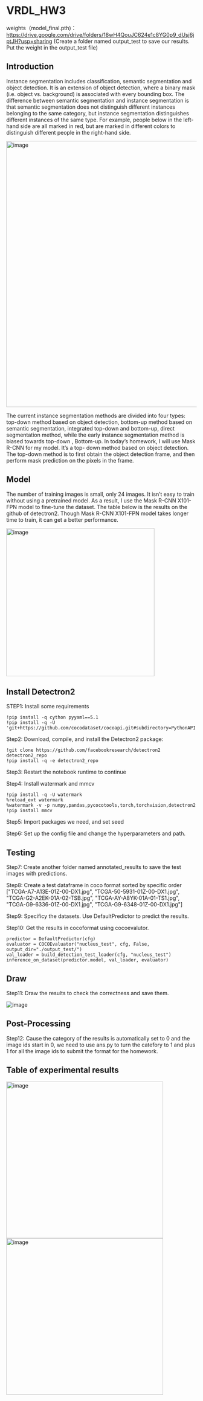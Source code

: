# VRDL_HW3

weights（model_final.pth)：https://drive.google.com/drive/folders/18wH4QouJC624e1c8YG0p9_dUsj6jptJH?usp=sharing
(Create a folder named output_test to save our results. Put the weight in the output_test file)

## Introduction

Instance segmentation includes classification, semantic segmentation and object detection. It is an extension of object detection, where a binary mask (i.e. object vs. background) is associated with every bounding box. The difference between semantic segmentation and instance segmentation is that semantic segmentation does not distinguish different instances belonging to the same category, but instance segmentation distinguishes different instances of the same type. For example, people below in the left-hand side are all marked in red, but are marked in different colors to distinguish different people in the right-hand side.

<img width="705" alt="image" src="https://user-images.githubusercontent.com/77607182/146368297-036d1106-e5ec-4c0f-b9cc-830ffdcb9544.png">

The current instance segmentation methods are divided into four types: top-down method based on object detection, bottom-up method based on semantic segmentation, integrated top-down and bottom-up, direct segmentation method, while the early instance segmentation method is biased towards top-down , Bottom-up.
In today’s homework, I will use Mask R-CNN for my model. It’s a top- down method based on object detection. The top-down method is to first obtain the object detection frame, and then perform mask prediction on the pixels in the frame.

## Model

The number of training images is small, only 24 images. It isn’t easy to train without using a pretrained model. As a result, I use the Mask R-CNN X101-FPN model to fine-tune the dataset. The table below is the results on the github of detectron2. Though Mask R-CNN X101-FPN model takes longer time to train, it can get a better performance.

<img width="392" alt="image" src="https://user-images.githubusercontent.com/77607182/146368581-84e4eb54-cc98-4cbd-96ad-29de9a92f4e3.png">

## Install Detectron2

STEP1: Install some requirements

    !pip install -q cython pyyaml==5.1
    !pip install -q -U 'git+https://github.com/cocodataset/cocoapi.git#subdirectory=PythonAPI'

Step2: Download, compile, and install the Detectron2 package:

    !git clone https://github.com/facebookresearch/detectron2 detectron2_repo
    !pip install -q -e detectron2_repo

Step3: Restart the notebook runtime to continue

Step4: Install watermark and mmcv

    !pip install -q -U watermark
    %reload_ext watermark
    %watermark -v -p numpy,pandas,pycocotools,torch,torchvision,detectron2
    !pip install mmcv

Step5: Import packages we need, and set seed

Step6: Set up the config file and change the hyperparameters and path.

## Testing

Step7: Create another folder named annotated_results to save the test images with predictions.

Step8: Create a test dataframe in coco format sorted by specific order ["TCGA-A7-A13E-01Z-00-DX1.jpg", "TCGA-50-5931-01Z-00-DX1.jpg", "TCGA-G2-A2EK-01A-02-TSB.jpg", "TCGA-AY-A8YK-01A-01-TS1.jpg", "TCGA-G9-6336-01Z-00-DX1.jpg", "TCGA-G9-6348-01Z-00-DX1.jpg"]

Step9: Specificy the datasets. Use DefaultPredictor to predict the results.

Step10: Get the results in cocoformat using cocoevalutor.

    predictor = DefaultPredictor(cfg)
    evaluator = COCOEvaluator("nucleus_test", cfg, False, output_dir="./output_test/")
    val_loader = build_detection_test_loader(cfg, "nucleus_test")
    inference_on_dataset(predictor.model, val_loader, evaluator)

## Draw

Step11: Draw the results to check the correctness and save them.

![image](https://user-images.githubusercontent.com/77607182/145957936-28cb8d65-baee-43f7-8e9e-baab19cae9f3.png)

## Post-Processing

Step12: Cause the category of the results is automatically set to 0 and the image ids start in 0, we need to use ans.py to turn the catefory to 1 and plus 1 for all the image ids to submit the format for the homework. 

## Table of experimental results

<img width="415" alt="image" src="https://user-images.githubusercontent.com/77607182/146368770-245acd19-977d-4620-8ca6-8ebec1ac731e.png">
<img width="415" alt="image" src="https://user-images.githubusercontent.com/77607182/146368805-f95436c5-a271-4739-93a3-5b6933741bc5.png">


